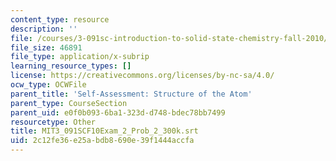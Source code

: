 ```yaml
---
content_type: resource
description: ''
file: /courses/3-091sc-introduction-to-solid-state-chemistry-fall-2010/2c12fe36e25abdb8690e39f1444accfa_MIT3_091SCF10Exam_2_Prob_2_300k.srt
file_size: 46891
file_type: application/x-subrip
learning_resource_types: []
license: https://creativecommons.org/licenses/by-nc-sa/4.0/
ocw_type: OCWFile
parent_title: 'Self-Assessment: Structure of the Atom'
parent_type: CourseSection
parent_uid: e0f0b093-6ba1-323d-d748-bdec78bb7499
resourcetype: Other
title: MIT3_091SCF10Exam_2_Prob_2_300k.srt
uid: 2c12fe36-e25a-bdb8-690e-39f1444accfa
---
```

